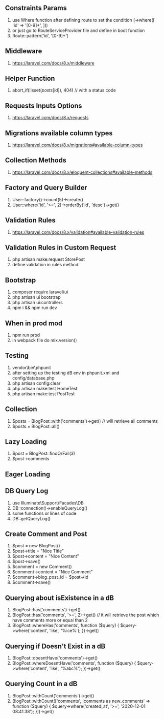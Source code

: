 ## Constraints Params
1) use Where function after defining route to set the condition  (->where([ 'id' => '[0-9]+', ]))
2) or just go to RouteServiceProvider file and define in boot function
3) Route::pattern('id', '[0-9]+')


## Middleware
1) https://laravel.com/docs/8.x/middleware

## Helper Function
1) abort_if(!isset($posts[$id]), 404)  // with a status code

## Requests Inputs Options
1) https://laravel.com/docs/8.x/requests

## Migrations available column types
1) https://laravel.com/docs/8.x/migrations#available-column-types

## Collection Methods
1) https://laravel.com/docs/8.x/eloquent-collections#available-methods

## Factory and Query Builder
1) User::factory()->count(5)->create()
2) User::where('id', '>=', 2)->orderBy('id', 'desc')->get()

## Validation Rules
1) https://laravel.com/docs/8.x/validation#available-validation-rules

## Validation Rules in Custom Request
1) php artisan make:request StorePost
2) define validation in rules method

## Bootstrap
1) composer require laravel/ui
2) php artisan ui bootstrap
3) php artisan ui:controllers
4) npm i && npm run dev

## When in prod mod
1) npm run prod
2) in webpack file do mix.version()

## Testing
1) vendor\bin\phpunit
2) after setting up the testing dB env in phpunit.xml and config/database.php
3) php artisan config:clear
4) php artisan make:test HomeTest
5) php artisan make:test PostTest


## Collection
1) $posts = BlogPost::with('comments')->get() // will retrieve all comments
2) $posts = BlogPost::all()


## Lazy Loading
1) $post = BlogPost::findOrFail(3)
2) $post->comments

## Eager Loading


## DB Query Log
1) use Illuminate\Support\Facades\DB
2) DB::connection()->enableQueryLog()
3) some functions or lines of code
4) DB::getQueryLog()


## Create Comment and Post
1) $post = new BlogPost()
2) $post->title = "Nice Title"
3) $post->content = "Nice Content"
4) $post->save()
5) $comment = new Comment()
6) $comment->content = "Nice Comment"
7) $comment->blog_post_id = $post->id
8) $comment->save()


## Querying about isExistence in a dB
1) BlogPost::has('comments')->get()
2) BlogPost::has('comments', '>=', 2)->get()  // it will retrieve the post which have comments more or equal than 2
3) BlogPost::whereHas('comments', function ($query) { $query->where('content', 'like', '%ice%'); })->get()


## Querying if Doesn't Exist in a dB
1) BlogPost::doesntHave('comments')->get()
2) BlogPost::whereDoesntHave('comments', function ($query) { $query->where('content', 'like', '%abc%'); })->get()


## Querying Count in a dB
1) BlogPost::withCount('comments')->get()
2) BlogPost::withCount(['comments', 'comments as new_comments' => function ($query) { $query->where('created_at', '>=', '2020-12-01 08:41:38'); }])->get()